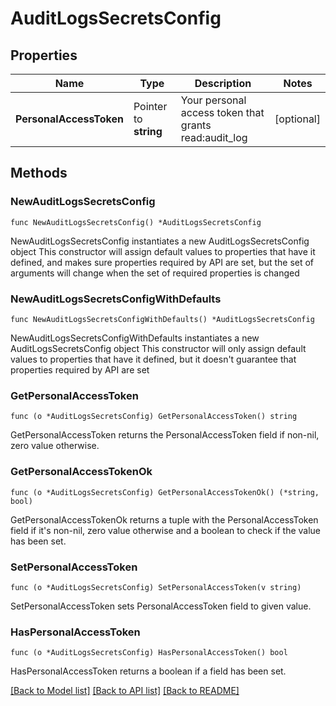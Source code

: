 # AuditLogsSecretsConfig

## Properties

Name | Type | Description | Notes
------------ | ------------- | ------------- | -------------
**PersonalAccessToken** | Pointer to **string** | Your personal access token that grants read:audit_log | [optional] 

## Methods

### NewAuditLogsSecretsConfig

`func NewAuditLogsSecretsConfig() *AuditLogsSecretsConfig`

NewAuditLogsSecretsConfig instantiates a new AuditLogsSecretsConfig object
This constructor will assign default values to properties that have it defined,
and makes sure properties required by API are set, but the set of arguments
will change when the set of required properties is changed

### NewAuditLogsSecretsConfigWithDefaults

`func NewAuditLogsSecretsConfigWithDefaults() *AuditLogsSecretsConfig`

NewAuditLogsSecretsConfigWithDefaults instantiates a new AuditLogsSecretsConfig object
This constructor will only assign default values to properties that have it defined,
but it doesn't guarantee that properties required by API are set

### GetPersonalAccessToken

`func (o *AuditLogsSecretsConfig) GetPersonalAccessToken() string`

GetPersonalAccessToken returns the PersonalAccessToken field if non-nil, zero value otherwise.

### GetPersonalAccessTokenOk

`func (o *AuditLogsSecretsConfig) GetPersonalAccessTokenOk() (*string, bool)`

GetPersonalAccessTokenOk returns a tuple with the PersonalAccessToken field if it's non-nil, zero value otherwise
and a boolean to check if the value has been set.

### SetPersonalAccessToken

`func (o *AuditLogsSecretsConfig) SetPersonalAccessToken(v string)`

SetPersonalAccessToken sets PersonalAccessToken field to given value.

### HasPersonalAccessToken

`func (o *AuditLogsSecretsConfig) HasPersonalAccessToken() bool`

HasPersonalAccessToken returns a boolean if a field has been set.


[[Back to Model list]](../README.md#documentation-for-models) [[Back to API list]](../README.md#documentation-for-api-endpoints) [[Back to README]](../README.md)


